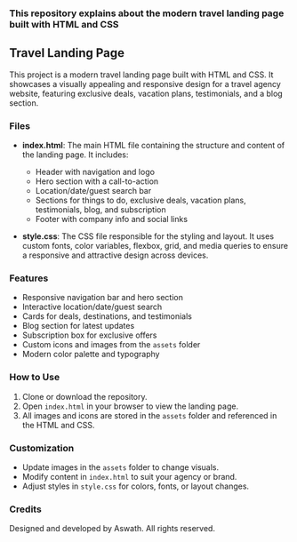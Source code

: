 
### This repository explains about the modern travel landing page built with HTML and CSS

## Travel Landing Page

This project is a modern travel landing page built with HTML and CSS. It showcases a visually appealing and responsive design for a travel agency website, featuring exclusive deals, vacation plans, testimonials, and a blog section.

### Files

- **index.html**: The main HTML file containing the structure and content of the landing page. It includes:
	- Header with navigation and logo
	- Hero section with a call-to-action
	- Location/date/guest search bar
	- Sections for things to do, exclusive deals, vacation plans, testimonials, blog, and subscription
	- Footer with company info and social links

- **style.css**: The CSS file responsible for the styling and layout. It uses custom fonts, color variables, flexbox, grid, and media queries to ensure a responsive and attractive design across devices.

### Features

- Responsive navigation bar and hero section
- Interactive location/date/guest search
- Cards for deals, destinations, and testimonials
- Blog section for latest updates
- Subscription box for exclusive offers
- Custom icons and images from the `assets` folder
- Modern color palette and typography

### How to Use

1. Clone or download the repository.
2. Open `index.html` in your browser to view the landing page.
3. All images and icons are stored in the `assets` folder and referenced in the HTML and CSS.

### Customization

- Update images in the `assets` folder to change visuals.
- Modify content in `index.html` to suit your agency or brand.
- Adjust styles in `style.css` for colors, fonts, or layout changes.

### Credits

Designed and developed by Aswath. All rights reserved.
